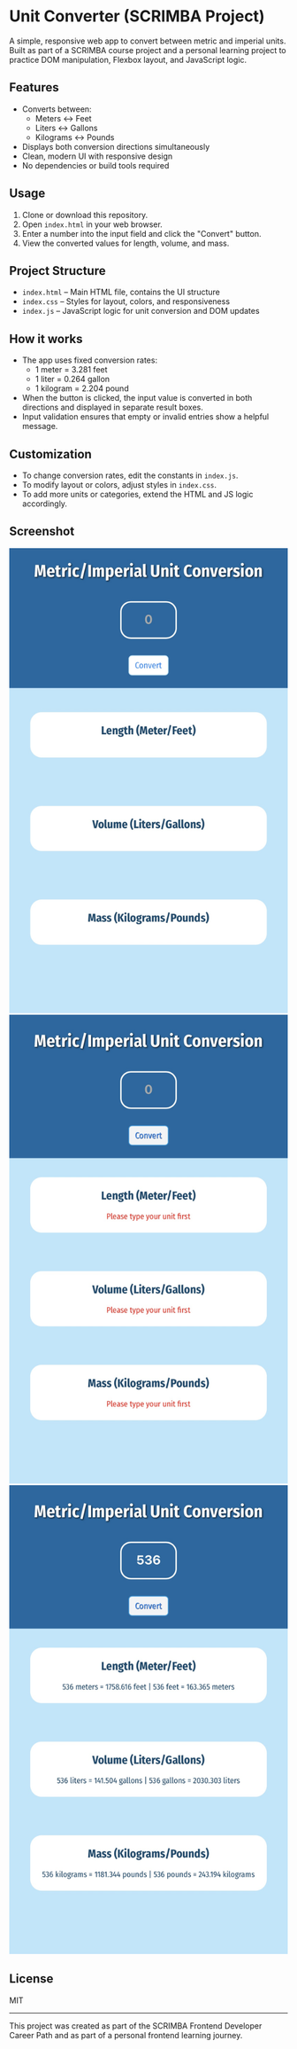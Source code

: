 # Unit Converter (SCRIMBA Project)

A simple, responsive web app to convert between metric and imperial units. Built as part of a SCRIMBA course project and a personal learning project to practice DOM manipulation, Flexbox layout, and JavaScript logic.

## Features
- Converts between:
  - Meters ↔ Feet
  - Liters ↔ Gallons
  - Kilograms ↔ Pounds
- Displays both conversion directions simultaneously
- Clean, modern UI with responsive design
- No dependencies or build tools required

## Usage
1. Clone or download this repository.
2. Open `index.html` in your web browser.
3. Enter a number into the input field and click the "Convert" button.
4. View the converted values for length, volume, and mass.

## Project Structure
- `index.html` – Main HTML file, contains the UI structure
- `index.css` – Styles for layout, colors, and responsiveness
- `index.js` – JavaScript logic for unit conversion and DOM updates

## How it works
- The app uses fixed conversion rates:
  - 1 meter = 3.281 feet
  - 1 liter = 0.264 gallon
  - 1 kilogram = 2.204 pound
- When the button is clicked, the input value is converted in both directions and displayed in separate result boxes.
- Input validation ensures that empty or invalid entries show a helpful message.

## Customization
- To change conversion rates, edit the constants in `index.js`.
- To modify layout or colors, adjust styles in `index.css`.
- To add more units or categories, extend the HTML and JS logic accordingly.

## Screenshot
![Screenshot](unit-converter1.jpg)
![Screenshot](unit-converter2.jpg)
![Screenshot](unit-converter3.jpg)

## License
MIT

---
This project was created as part of the SCRIMBA Frontend Developer Career Path and as part of a personal frontend learning journey.
